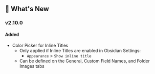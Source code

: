 ## 🎉 What's New

### v2.10.0
#### Added
- Color Picker for Inline Titles
  - Only applied if Inline Titles are enabled in Obsidian Settings:
    - `Appearance` > `Show inline title`
  - Can be defined on the General, Custom Field Names, and Folder Images tabs
